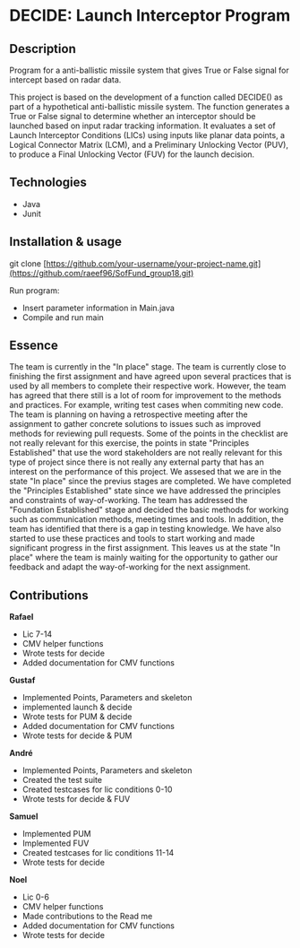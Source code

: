 # DECIDE: Launch Interceptor Program

## Description
Program for a anti-ballistic missile system that gives True or False signal for intercept based on radar data. 

This project is based on the development of a function called DECIDE() as part of a hypothetical anti-ballistic missile system. The function generates a True or False signal to determine whether an interceptor should be launched based on input radar tracking information. It evaluates a set of Launch Interceptor Conditions (LICs) using inputs like planar data points, a Logical Connector Matrix (LCM), and a Preliminary Unlocking Vector (PUV), to produce a Final Unlocking Vector (FUV) for the launch decision.

## Technologies
- Java
- Junit

## Installation & usage
git clone [https://github.com/your-username/your-project-name.git](https://github.com/raeef96/SofFund_group18.git)

Run program:
- Insert parameter information in Main.java
- Compile and run main 


## Essence
The team is currently in the "In place" stage. The team is currently close to finishing the first assignment and have agreed upon several practices that is used by all members to complete their respective work. However, the team has agreed that there still is a lot of room for improvement to the methods and practices. For example, writing test cases when commiting new code. The team is planning on having a retrospective meeting after the assignment to gather concrete solutions to issues such as improved methods for reviewing pull requests. Some of the points in the checklist are not really relevant for this exercise, the points in state "Principles Established" that use the word stakeholders are not really relevant for this type of project since there is not really any external party that has an interest on the performance of this project. We assesed that we are in the state "In place" since the previus stages are completed. We have completed the "Principles Established" state since we have addressed the principles and constraints of way-of-working. The team has addressed the "Foundation Established" stage and decided the basic methods for working such as communication methods, meeting times and tools. In addition, the team has identified that there is a gap in testing knowledge. We have also started to use these practices and tools to start working and made significant progress in the first assignment. This leaves us at the state "In place" where the team is mainly waiting for the opportunity to gather our feedback and adapt the way-of-working for the next assignment. 


## Contributions
**Rafael**
- Lic 7-14
- CMV helper functions
- Wrote tests for decide
- Added documentation for CMV functions

**Gustaf**
- Implemented Points, Parameters and skeleton
- implemented launch & decide
- Wrote tests for PUM & decide
- Added documentation for CMV functions
- Wrote tests for decide & PUM
  
**André**
- Implemented Points, Parameters and skeleton
- Created the test suite
- Created testcases for lic conditions 0-10
- Wrote tests for decide & FUV

**Samuel**
- Implemented PUM
- Implemented FUV
- Created testcases for lic conditions 11-14
- Wrote tests for decide

**Noel**
- Lic 0-6
- CMV helper functions
- Made contributions to the Read me
- Added documentation for CMV functions
- Wrote tests for decide


